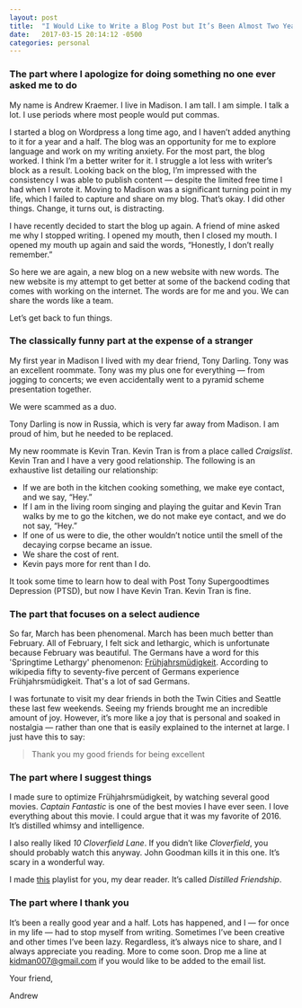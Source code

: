 ```yaml
---
layout: post
title:  "I Would Like to Write a Blog Post but It’s Been Almost Two Years and I Don’t Really Know Where to Start"
date:   2017-03-15 20:14:12 -0500
categories: personal
---
```



### The part where I apologize for doing something no one ever asked me to do

My name is Andrew Kraemer. I live in Madison. I am tall. I am simple. I talk a lot. I use periods where most people would put commas.

I started a blog on Wordpress a long time ago, and I haven’t added anything to it for a year and a half. The blog was an opportunity for me to explore language and work on my writing anxiety. For the most part, the blog worked. I think I’m a better writer for it. I struggle a lot less with writer’s block as a result. Looking back on the blog, I’m impressed with the consistency I was able to publish content — despite the limited free time I had when I wrote it. Moving to Madison was a significant turning point in my life, which I failed to capture and share on my blog. That’s okay. I did other things. Change, it turns out, is distracting.

I have recently decided to start the blog up again. A friend of mine asked me why I stopped writing. I opened my mouth, then I closed my mouth. I opened my mouth up again and said the words, “Honestly, I don’t really remember.”

So here we are again, a new blog on a new website with new words. The new website is my attempt to get better at some of the backend coding that comes with working on the internet. The words are for me and you. We can share the words like a team.

Let’s get back to fun things.

### The classically funny part at the expense of a stranger

My first year in Madison I lived with my dear friend, Tony Darling. Tony was an excellent roommate. Tony was my plus one for everything — from jogging to concerts; we even accidentally went to a pyramid scheme presentation together.

We were scammed as a duo.

Tony Darling is now in Russia, which is very far away from Madison. I am proud of him, but he needed to be replaced.

My new roommate is Kevin Tran. Kevin Tran is from a place called *Craigslist*. Kevin Tran and I have a very good relationship. The following is an exhaustive list detailing our relationship:
- If we are both in the kitchen cooking something, we make eye contact, and we say, “Hey.”
- If I am in the living room singing and playing the guitar and Kevin Tran walks by me to go the kitchen, we do not make eye contact, and we do not say, “Hey.”
- If one of us were to die, the other wouldn’t notice until the smell of the decaying corpse became an issue.
- We share the cost of rent.
- Kevin pays more for rent than I do.

It took some time to learn how to deal with Post Tony Supergoodtimes Depression (PTSD), but now I have Kevin Tran.
  Kevin Tran is fine.

### The part that focuses on a select audience
So far, March has been phenomenal. March has been much better than February. All of February, I felt sick and lethargic, which is unfortunate because February was beautiful. The Germans have a word for this 'Springtime Lethargy' phenomenon: [Frühjahrsmüdigkeit](https://en.wikipedia.org/wiki/Springtime_lethargy). According to wikipedia fifty to seventy-five percent of Germans experience Frühjahrsmüdigkeit. That's a lot of sad Germans.

I was fortunate to visit my dear friends in both the Twin Cities and Seattle these last few weekends. Seeing my friends brought me an incredible amount of joy. However, it’s more like a joy that is personal and soaked in nostalgia — rather than one that is easily explained to the internet at large. I just have this to say:
> Thank you my good friends for being excellent

### The part where I suggest things
I made sure to optimize Frühjahrsmüdigkeit, by watching several good movies. *Captain Fantastic* is one of the best movies I have ever seen. I love everything about this movie. I could argue that it was my favorite of 2016. It’s distilled whimsy and intelligence.

I also really liked *10 Cloverfield Lane*. If you didn’t like *Cloverfield*, you should probably watch this anyway. John Goodman kills it in this one. It’s scary in a wonderful way.

I made [this](https://open.spotify.com/user/kidman007/playlist/2ZqNeGaS08ga03TmmrEVjn) playlist for you, my dear reader. It’s called *Distilled Friendship*.

### The part where I thank you
It’s been a really good year and a half. Lots has happened, and I — for once in my life — had to stop myself from writing. Sometimes I’ve been creative and other times I’ve been lazy. Regardless, it’s always nice to share, and I always appreciate you reading. More to come soon. Drop me a line at kidman007@gmail.com if you would like to be added to the email list.

Your friend,

Andrew
